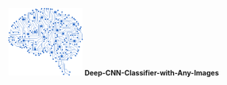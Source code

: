 <p align="center">
  <img src="assets/dl.png" alt="Project Overview" width="150"> <strong>Deep-CNN-Classifier-with-Any-Images</strong>
</p>